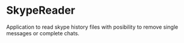 SkypeReader
===========

Application to read skype history files with posibility to remove single messages or complete chats.